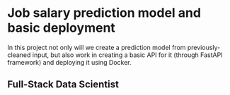 # Job salary prediction model and basic deployment

In this project not only will we create a prediction model from previously-cleaned input, but also work in creating a basic API for it (through FastAPI framework) and deploying it using Docker.

## Full-Stack Data Scientist

